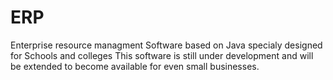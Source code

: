 # ERP
Enterprise resource managment Software based on Java specialy designed for Schools and colleges
This software is still under development and will be extended to become available for even small businesses.
